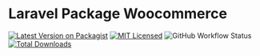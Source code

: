 # Laravel Package Woocommerce


[![Latest Version on Packagist](https://img.shields.io/packagist/v/tinhphp/woocommerce.svg?style=flat-square)](https://packagist.org/packages/tinhphp/woocommerce)
[![MIT Licensed](https://img.shields.io/badge/license-MIT-brightgreen.svg?style=flat-square)](LICENSE.md)
![GitHub Workflow Status](https://img.shields.io/github/workflow/status/tinhphp/woocommerce/run-tests?label=tests)
[![Total Downloads](https://img.shields.io/packagist/dt/tinhphp/woocommerce.svg?style=flat-square)](https://packagist.org/packages/tinhphp/woocommerce)
